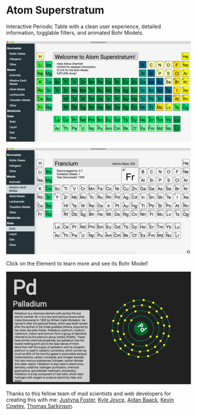 # Atom Superstratum

Interactive Periodic Table with a clean user experience, detailed information, togglable filters, and animated Bohr Models.

![sounds](readme/atom_superstratum_homepage.png)

![sounds](readme/atom_superstratum_filter.png)

Click on the Element to learn more and see its Bohr Model!

![sounds](readme/atom_superstratum_bohr.png)

Thanks to this fellow team of mad scientists and web developers for creating this with me: [Justyna Foster](https://github.com/SoleNero), [Kyle Joyce](https://github.com/joyceky/), [Aidan Baack](https://github.com/aebaack), [Kevin Cowley](https://github.com/cowleyk), [Thomas Sarkinson](https://github.com/thcmm).
